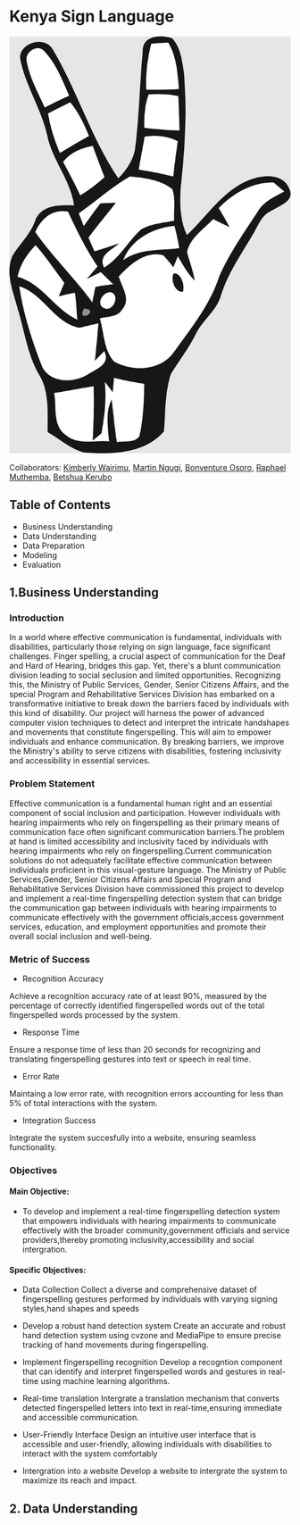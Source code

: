 # Kenya Sign Language

![ksl image](https://github.com/BetshuaK/The_Black_Tide/blob/main/ksl%20image.png?raw=true)

Collaborators: [Kimberly Wairimu](https://github.com/KimberlyWairimu), [Martin Ngugi](https://github.com/martin-ngugi), [Bonventure Osoro](https://github.com/osoroSan), [Raphael Muthemba](https://github.com/Rafael-Muthemba), [Betshua Kerubo](https://github.com/BetshuaK)

## Table of Contents

* Business Understanding
* Data Understanding
* Data Preparation
* Modeling
* Evaluation

## 1.Business Understanding

### Introduction

In a world where effective communication is fundamental, individuals with disabilities, particularly those relying on sign language, face significant challenges. Finger spelling, a crucial aspect of communication for the Deaf and Hard of Hearing, bridges this gap. Yet, there's a blunt communication division leading to social seclusion and limited opportunities. Recognizing this, the Ministry of Public Services, Gender, Senior Citizens Affairs, and the special Program and Rehabilitative Services Division has embarked on a transformative initiative to break down the barriers faced by individuals with this kind of disability. Our project will harness the power of advanced computer vision techniques to detect and interpret the intricate handshapes and movements that constitute fingerspelling. This will aim to empower individuals and enhance communication. By breaking barriers, we improve the Ministry's ability to serve citizens with disabilities, fostering inclusivity and accessibility in essential services.

### Problem Statement

Effective communication is a fundamental human right and an essential component of social inclusion and participation. However individuals with hearing impairments who rely on fingerspelling as their primary means of communication face often significant communication barriers.The problem at hand is limited accessibility and inclusivity faced by individuals with hearing impairments who rely on fingerspelling.Current communication solutions do not adequately facilitate effective communication between individuals proficient in this visual-gesture language. The Ministry of Public Services,Gender, Senior Citizens Affairs and Special Program and Rehabilitative Services Division have commissioned this project to develop and implement a real-time fingerspelling detection system that can bridge the communication gap between individuals with hearing impairments to communicate effectively with the government officials,access government services, education, and employment opportunities and promote their overall social inclusion and well-being.

### Metric of Success

* Recognition Accuracy

Achieve a recognition accuracy rate of at least 90%, measured by the percentage of correctly identified fingerspelled words out of the total fingerspelled words processed by the system.

 * Response Time

Ensure a response time of less than 20 seconds for recognizing and translating fingerspelling gestures into text or speech in real time.

* Error Rate

Maintaing a low error rate, with recognition errors accounting for less than 5% of total interactions with the system.

* Integration Success
  
Integrate the system succesfully into a website, ensuring seamless functionality.

### Objectives

#### Main Objective: 

* To develop and implement a real-time fingerspelling detection system that empowers individuals with hearing impairments to communicate effectively with the broader community,government officials and service providers,thereby promoting inclusivity,accessibility and social intergration.

#### Specific Objectives:

* Data Collection
Collect a diverse and comprehensive dataset of fingerspelling gestures performed by individuals with varying signing styles,hand shapes and speeds

* Develop a robust hand detection system
Create an accurate and robust hand detection system using cvzone and MediaPipe to ensure precise tracking of hand movements during fingerspelling.

* Implement fingerspelling recognition
Develop a recogntion component that can identify and interpret fingerspelled words and gestures in real-time using machine learning algorithms.

* Real-time translation
Intergrate a translation mechanism that converts detected fingerspelled letters into text in real-time,ensuring immediate and accessible communication.

* User-Friendly Interface
Design an intuitive user interface that is accessible and user-friendly, allowing individuals with disabilities to interact with the system comfortably

* Intergration into a website
Develop a website to intergrate the system to maximize its reach and impact.

## 2. Data Understanding


